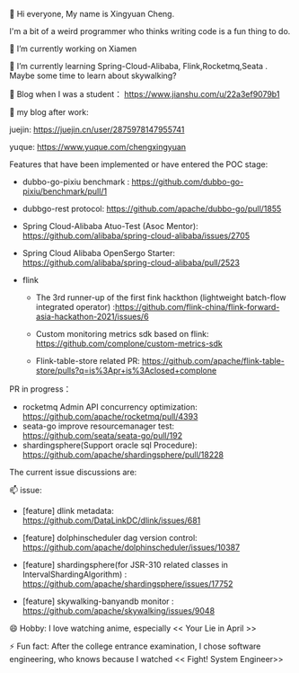 👋 Hi everyone, My name is Xingyuan Cheng.

I'm a bit of a weird programmer who thinks writing code is a fun thing to do.

 🔭 I’m currently working on Xiamen
 
 🌱 I’m currently learning Spring-Cloud-Alibaba, Flink,Rocketmq,Seata .
 Maybe some time to learn about skywalking?

👯 Blog when I was a student： 
https://www.jianshu.com/u/22a3ef9079b1


👯 my blog after work:

juejin: https://juejin.cn/user/2875978147955741

yuque: https://www.yuque.com/chengxingyuan

Features that have been implemented or have entered the POC stage:

- dubbo-go-pixiu benchmark : https://github.com/dubbo-go-pixiu/benchmark/pull/1
- dubbgo-rest protocol: https://github.com/apache/dubbo-go/pull/1855

- Spring Cloud-Alibaba Atuo-Test (Asoc Mentor): https://github.com/alibaba/spring-cloud-alibaba/issues/2705

- Spring Cloud Alibaba OpenSergo Starter: https://github.com/alibaba/spring-cloud-alibaba/pull/2523

- flink
  - The 3rd runner-up of the first fink hackthon (lightweight batch-flow integrated operator) :https://github.com/flink-china/flink-forward-asia-hackathon-2021/issues/6

  - Custom monitoring metrics sdk based on flink: https://github.com/complone/custom-metrics-sdk
     
  - Flink-table-store related PR: https://github.com/apache/flink-table-store/pulls?q=is%3Apr+is%3Aclosed+complone

PR in progress：

- rocketmq Admin API concurrency optimization: https://github.com/apache/rocketmq/pull/4393
- seata-go improve resourcemanager test: https://github.com/seata/seata-go/pull/192
- shardingsphere(Support oracle sql Procedure): https://github.com/apache/shardingsphere/pull/18228

The current issue discussions are:

📫 issue:

     
- [feature] dlink metadata:  https://github.com/DataLinkDC/dlink/issues/681

- [feature] dolphinscheduler dag version control: https://github.com/apache/dolphinscheduler/issues/10387

- [feature] shardingsphere(for  JSR-310 related classes in IntervalShardingAlgorithm) : https://github.com/apache/shardingsphere/issues/17752
- [feature] skywalking-banyandb monitor : https://github.com/apache/skywalking/issues/9048


😄 Hobby: I love watching anime, especially  << Your Lie in April >>
 
⚡ Fun fact: After the college entrance examination, I chose software engineering, who knows because I watched << Fight! System Engineer>>
